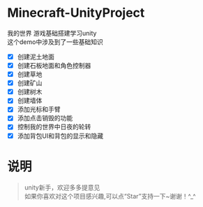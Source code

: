 # Minecraft-UnityProject
我的世界  游戏基础搭建学习unity<br>
这个demo中涉及到了一些基础知识<br>
- [x] 创建泥土地面
- [x] 创建石板地面和角色控制器
- [x] 创建草地
- [x] 创建矿山
- [x] 创建树木
- [x] 创建墙体
- [x] 添加光标和手臂
- [x] 添加点击销毁的功能
- [x] 控制我的世界中日夜的轮转
- [x] 添加背包UI和背包的显示和隐藏

# 说明

> unity新手，欢迎多多提意见<br>
> 如果你喜欢对这个项目感兴趣,可以点“Star”支持一下~谢谢！^_^<br>
